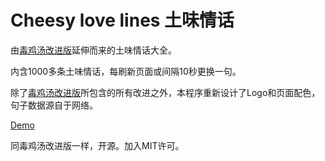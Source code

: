 # Cheesy love lines 土味情话

由[毒鸡汤改进版](https://www.dukeyin.com/soup/)延伸而来的土味情话大全。

内含1000多条土味情话，每刷新页面或间隔10秒更换一句。

除了[毒鸡汤改进版](https://github.com/yduke/soup)所包含的所有改进之外，本程序重新设计了Logo和页面配色，句子数据源自于网络。

[Demo](https://www.dukeyin.com/love/)

同毒鸡汤改进版一样，开源。加入MIT许可。


